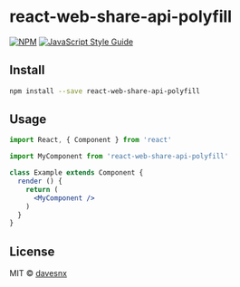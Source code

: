 # react-web-share-api-polyfill

> 

[![NPM](https://img.shields.io/npm/v/react-web-share-api-polyfill.svg)](https://www.npmjs.com/package/react-web-share-api-polyfill) [![JavaScript Style Guide](https://img.shields.io/badge/code_style-standard-brightgreen.svg)](https://standardjs.com)

## Install

```bash
npm install --save react-web-share-api-polyfill
```

## Usage

```jsx
import React, { Component } from 'react'

import MyComponent from 'react-web-share-api-polyfill'

class Example extends Component {
  render () {
    return (
      <MyComponent />
    )
  }
}
```

## License

MIT © [davesnx](https://github.com/davesnx)
